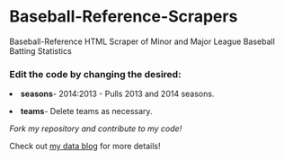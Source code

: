 # Baseball-Reference-Scrapers
Baseball-Reference HTML Scraper of Minor and Major League Baseball Batting Statistics

<h3>Edit the code by changing the desired:</h3>
 <p><strong><li>seasons</strong>- 2014:2013 - Pulls 2013 and 2014 seasons.</li></p>
<p><strong><li>teams</strong>- Delete teams as necessary.</li></p>

<i>Fork my repository and contribute to my code!</i>

Check out <a href="http://middlee.com/milb-scraper-with-rvest/">my data blog</a> for more details!
